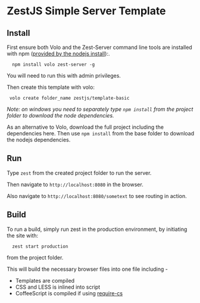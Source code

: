 ZestJS Simple Server Template
===

Install
---

First ensure both Volo and the Zest-Server command line tools are installed with npm ([provided by the nodejs install](http://nodejs.org)):.

```
  npm install volo zest-server -g
```

You will need to run this with admin privileges.

Then create this template with volo:

```
 volo create folder_name zestjs/template-basic
```

_Note: on windows you need to separately type `npm install` from the project folder to download the node dependencies._


As an alternative to Volo, download the full project including the dependencies here. Then use `npm install` from the base folder to download the nodejs dependencies.

Run
---

Type `zest` from the created project folder to run the server.

Then navigate to `http://localhost:8080` in the browser.

Also navigate to `http://localhost:8080/sometext` to see routing in action.

Build
---

To run a build, simply run zest in the production environment, by initiating the site with:

```
  zest start production
```

from the project folder.

This will build the necessary browser files into one file including - 
* Templates are compiled
* CSS and LESS is inlined into script
* CoffeeScript is compiled if using [require-cs](https://github.com/jrburke/require-cs)